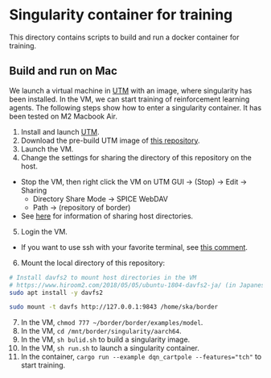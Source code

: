 # Singularity container for training

This directory contains scripts to build and run a docker container for training.

## Build and run on Mac

We launch a virtual machine in [UTM](https://mac.getutm.app/) with an image, where singularity has been installed.
In the VM, we can start training of reinforcement learning agents.
The following steps show how to enter a singularity container.
It has been tested on M2 Macbook Air.

1. Install and launch [UTM](https://mac.getutm.app/).
2. Download the pre-build UTM image of [this repository](https://github.com/manuparra/singularitycontainers-on-m1-arm64#change-keyboard-layout).
3. Launch the VM.
4. Change the settings for sharing the directory of this repository on the host.
  * Stop the VM, then right click the VM on UTM GUI -> (Stop) -> Edit -> Sharing
    * Directory Share Mode -> SPICE WebDAV
    * Path -> (repository of border)
  * See [here](https://docs.getutm.app/guest-support/linux/) for information of sharing host directories.
5. Login the VM.
  * If you want to use ssh with your favorite terminal, see [this comment](https://github.com/utmapp/UTM/discussions/2535#discussioncomment-4440754).
6. Mount the local directory of this repository:
  ```bash
  # Install davfs2 to mount host directories in the VM
  # https://www.hiroom2.com/2018/05/05/ubuntu-1804-davfs2-ja/ (in Japanese)
  sudo apt install -y davfs2

  sudo mount -t davfs http://127.0.0.1:9843 /home/ska/border
  ```
7. In the VM, `chmod 777 ~/border/border/examples/model`.
8. In the VM, `cd /mnt/border/singularity/aarch64`.
9. In the VM, `sh bulid.sh` to build a singularity image.
10. In the VM, `sh run.sh` to launch a singularity container.
11. In the container, `cargo run --example dqn_cartpole --features="tch"` to start training.
